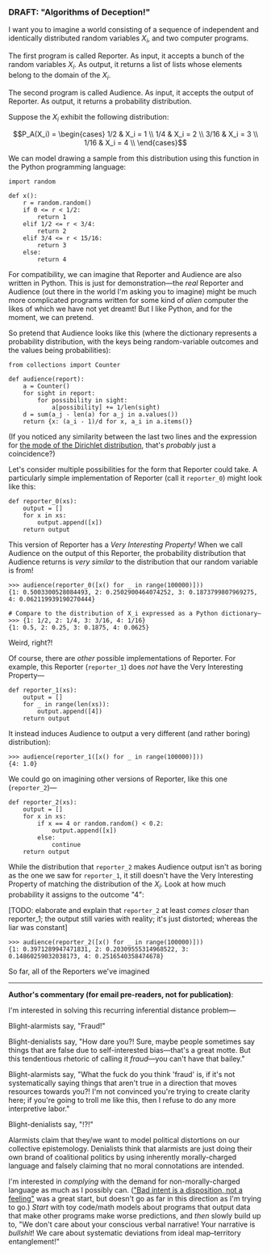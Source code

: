 ### DRAFT: "Algorithms of Deception!"

I want you to imagine a world consisting of a sequence of independent and identically distributed random variables $X_i$, and two computer programs.

The first program is called Reporter. As input, it accepts a bunch of the random variables $X_i$. As output, it returns a list of lists whose elements belong to the domain of the $X_i$.

The second program is called Audience. As input, it accepts the output of Reporter. As output, it returns a probability distribution.

Suppose the $X_i$ exhibit the following distribution:

$$P_A(X_i) = \begin{cases} 1/2 & X_i = 1 \\ 1/4 & X_i = 2 \\ 3/16 & X_i = 3 \\ 1/16 & X_i = 4 \\ \end{cases}$$

We can model drawing a sample from this distribution using this function in the Python programming language:

```
import random

def x():
    r = random.random()
    if 0 <= r < 1/2:
        return 1
    elif 1/2 <= r < 3/4:
        return 2
    elif 3/4 <= r < 15/16:
        return 3
    else:
        return 4
```

For compatibility, we can imagine that Reporter and Audience are also written in Python. This is just for demonstration—the _real_ Reporter and Audience (out there in the world I'm asking you to imagine) might be much more complicated programs written for some kind of _alien_ computer the likes of which we have not yet dreamt!
But I like Python, and for the moment, we can pretend.

So pretend that Audience looks like this (where the dictionary represents a probability distribution, with the keys being random-variable outcomes and the values being probabilities):

```
from collections import Counter

def audience(report):
    a = Counter()
    for sight in report:
        for possibility in sight:
            a[possibility] += 1/len(sight)            
    d = sum(a_j - len(a) for a_j in a.values())
    return {x: (a_i - 1)/d for x, a_i in a.items()}
```

(If you noticed any similarity between the last two lines and the expression for [the mode of the Dirichlet distribution](https://en.wikipedia.org/wiki/Dirichlet_distribution#Mode), that's _probably_ just a coincidence?)

Let's consider multiple possibilities for the form that Reporter could take. A particularly simple implementation of Reporter (call it `reporter_0`) might look like this:

```
def reporter_0(xs):
    output = []
    for x in xs:
        output.append([x])
    return output
```

This version of Reporter has a _Very Interesting Property!_ When we call Audience on the output of this Reporter, the probability distribution that Audience returns is _very similar_ to the distribution that our random variable is from!

```
>>> audience(reporter_0([x() for _ in range(100000)]))
{1: 0.5003300528084493, 2: 0.2502900464074252, 3: 0.1873799807969275, 4: 0.062119939190270444}

# Compare to the distribution of X_i expressed as a Python dictionary—
>>> {1: 1/2, 2: 1/4, 3: 3/16, 4: 1/16}
{1: 0.5, 2: 0.25, 3: 0.1875, 4: 0.0625}
```

Weird, right?!

Of course, there are _other_ possible implementations of Reporter. For example, this Reporter (`reporter_1`) does _not_ have the Very Interesting Property—

```
def reporter_1(xs):
    output = []
    for _ in range(len(xs)):
        output.append([4])
    return output
```

It instead induces Audience to output a very different (and rather boring) distribution):

```
>>> audience(reporter_1([x() for _ in range(100000)]))
{4: 1.0}
```

We could go on imagining other versions of Reporter, like this one (`reporter_2`)—

```
def reporter_2(xs):
    output = []
    for x in xs:
        if x == 4 or random.random() < 0.2:
            output.append([x])
        else:
            continue
    return output
```

While the distribution that `reporter_2` makes Audience output isn't as boring as the one we saw for `reporter_1`, it still doesn't have the Very Interesting Property of matching the distribution of the $X_i$. Look at how much probability it assigns to the outcome "4":

[TODO: elaborate and explain that `reporter_2` at least _comes closer_ than reporter_1; the output still varies with reality; it's just distorted; whereas the liar was constant]

```
>>> audience(reporter_2([x() for _ in range(100000)]))
{1: 0.3971289947471831, 2: 0.20309555314968522, 3: 0.14860259032038173, 4: 0.2516540358474678}
```

So far, all of the Reporters we've imagined 


-----

**Author's commentary (for email pre-readers, not for publication)**:

I'm interested in solving this recurring inferential distance problem—

Blight-alarmists say, "Fraud!"

Blight-denialists say, "How dare you?! Sure, maybe people sometimes say things that are false due to self-interested bias—that's a great motte. But this tendentious rhetoric of calling it _fraud_—you can't have that bailey."

Blight-alarmists say, "What the fuck do you think 'fraud' is, if it's not systematically saying things that aren't true in a direction that moves resources towards you?! I'm not convinced you're trying to create clarity here; if you're going to troll me like this, then I refuse to do any more interpretive labor."

Blight-denialists say, "!?!"

Alarmists claim that they/we want to model political distortions on our collective epistemology. Denialists think that alarmists are just doing their own brand of coalitional politics by using inherently morally-charged language and falsely claiming that no moral connotations are intended.

I'm interested in _complying_ with the demand for non-morally-charged language as much as I possibly can. (["Bad intent is a disposition, not a feeling"](http://benjaminrosshoffman.com/bad-faith-behavior-not-feeling/) was a great start, but doesn't go as far in this direction as I'm trying to go.) _Start_ with toy code/math models about programs that output data that make other programs make worse predictions, and _then_ slowly build up to, "We don't care about your conscious verbal narrative! Your narrative is _bullshit_! We care about systematic deviations from ideal map–territory entanglement!"
